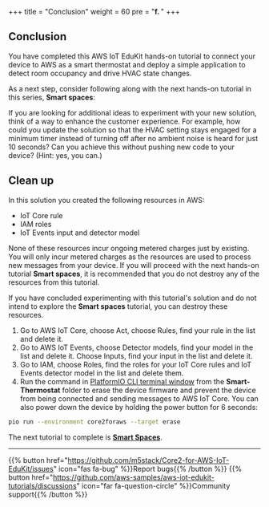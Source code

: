 +++
title = "Conclusion"
weight = 60
pre = "<b>f. </b>"
+++

## Conclusion
You have completed this AWS IoT EduKit hands-on tutorial to connect your device to AWS as a smart thermostat and deploy a simple application to detect room occupancy and drive HVAC state changes. 

As a next step, consider following along with the next hands-on tutorial in this series, **Smart spaces**:

If you are looking for additional ideas to experiment with your new solution, think of a way to enhance the customer experience. For example, how could you update the solution so that the HVAC setting stays engaged for a minimum timer instead of turning off after no ambient noise is heard for just 10 seconds? Can you achieve this without pushing new code to your  device? (Hint: yes, you can.)

## Clean up
In this solution you created the following resources in AWS:

* IoT Core rule
* IAM roles
* IoT Events input and detector model

None of these resources incur ongoing metered charges just by existing. You will only incur metered charges as the resources are used to process new messages from your device. If you will proceed with the next hands-on tutorial **Smart spaces**, it is recommended that you do not destroy any of the resources from this tutorial.

If you have concluded experimenting with this tutorial's solution and do not intend to explore the **Smart spaces** tutorial, you can destroy these resources. 

1. Go to AWS IoT Core, choose Act, choose Rules, find your rule in the list and delete it.
2. Go to AWS IoT Events, choose Detector models, find your model in the list and delete it. Choose Inputs, find your input in the list and delete it.
3. Go to IAM, choose Roles, find the roles for your IoT Core rules and IoT Events detector model in the list and delete them.
4. Run the command in [PlatformIO CLI terminal window](../blinky-hello-world/prerequisites.html#open-the-platformio-cli-terminal-window) from the **Smart-Thermostat** folder to erase the device firmware and prevent the device from being connected and sending messages to AWS IoT Core. You can also power down the device by holding the power button for 6 seconds:
```bash
pio run --environment core2foraws --target erase
```

The next tutorial to complete is [**Smart Spaces**](/en/smart-spaces.html).

---
{{% button href="https://github.com/m5stack/Core2-for-AWS-IoT-EduKit/issues" icon="fas fa-bug" %}}Report bugs{{% /button %}} {{% button href="https://github.com/aws-samples/aws-iot-edukit-tutorials/discussions" icon="far fa-question-circle" %}}Community support{{% /button %}}